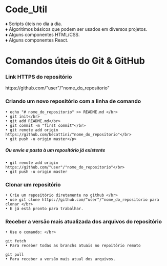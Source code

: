 # Code_Util

♦ Scripts úteis no dia a dia.</br>
♦ Algoritimos básicos que podem ser usados em diversos projetos.</br>
♦ Alguns componentes HTML/CSS.</br>
♦ Alguns componentes React.</br>


# Comandos úteis do Git & GitHub

<h3>Link HTTPS do repositório</h3>
<p>https://github.com/"user"/"nome_do_repositorio"</p>

<h3>Criando um novo repositório com a linha de comando</h3>

    • echo "# nome_do_repositorio" >> README.md </br>
    • git init</br>
    • git add README.md</br>
    • git commit -m "first commit"</br>
    • git remote add origin https://github.com/becattini/"nome_do_repositorio"</br>
    • git push -u origin master</p>

  <h5>Ou envie a pasta à um repositório já existente</h5>
    
    • git remote add origin https://github.com/"user"/"nome_do_repositorio"</br>
    • git push -u origin master
   

   <h3>Clonar um repositório</h3>

    • Crie um repositório diretamente no github </br>
    • use git clone https://github.com/"user"/"nome_do_repositorio para clonar </br>
    • E já está pronto para trabalhar.


   <h3>Receber a versão mais atualizada dos arquivos do repositório</h3>
   
    • Use o comando: </br>
  
    git fetch
    • Para receber todas as branchs atuais no repoitório remoto
    
    git pull
    • Para receber a versão mais atual dos arquivos.



